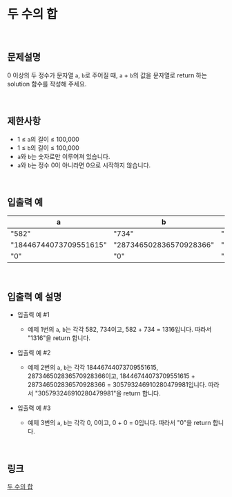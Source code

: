 # 두 수의 합

<br>

## 문제설명
0 이상의 두 정수가 문자열 `a`, `b`로 주어질 때, `a` + `b`의 값을 문자열로 return 하는 solution 함수를 작성해 주세요.

<br>

## 제한사항
- 1 ≤ `a`의 길이 ≤ 100,000
- 1 ≤ `b`의 길이 ≤ 100,000
- `a`와 `b`는 숫자로만 이루어져 있습니다.
- `a`와 `b`는 정수 0이 아니라면 0으로 시작하지 않습니다.

<br>

## 입출력 예
| a | b | result |
|---|---|---|
| "582" | "734" | "1316" |
| "18446744073709551615" | "287346502836570928366" | "305793246910280479981" |
| "0" | "0" | "0" |

<br>

## 입출력 예 설명
- 입출력 예 #1
    - 예제 1번의 `a`, `b`는 각각 582, 734이고, 582 + 734 = 1316입니다. 따라서 "1316"을 return 합니다.

- 입출력 예 #2
    - 예제 2번의 `a`, `b`는 각각 18446744073709551615, 287346502836570928366이고, 18446744073709551615 + 287346502836570928366 = 305793246910280479981입니다. 따라서 "305793246910280479981"을 return 합니다.

- 입출력 예 #3
    - 예제 3번의 `a`, `b`는 각각 0, 0이고, 0 + 0 = 0입니다. 따라서 "0"을 return 합니다.

<br>

## 링크
[두 수의 합](https://school.programmers.co.kr/learn/courses/30/lessons/181846)
